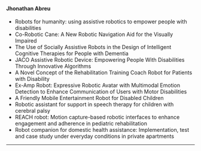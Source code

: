 #### Jhonathan Abreu
* Robots for humanity: using assistive robotics to empower people with disabilities
* Co-Robotic Cane: A New Robotic Navigation Aid for the Visually Impaired
* The Use of Socially Assistive Robots in the Design of Intelligent Cognitive Therapies for People with Dementia
* JACO Assistive Robotic Device: Empowering People With Disabilities Through Innovative Algorithms
* A Novel Concept of the Rehabilitation Training Coach Robot for Patients with Disability
* Ex-Amp Robot: Expressive Robotic Avatar with Multimodal Emotion Detection to Enhance Communication of Users with Motor Disabilities
* A Friendly Mobile Entertainment Robot for Disabled Children
* Robotic assistant for support in speech therapy for children with cerebral palsy
* REACH robot: Motion capture-based robotic interfaces to enhance engagement and adherence in pediatric rehabilitation
* Robot companion for domestic health assistance: Implementation, test and case study under everyday conditions in private apartments
---

